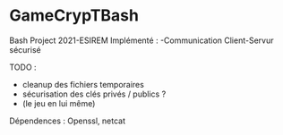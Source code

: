 # GameCrypTBash
Bash Project 2021-ESIREM
Implémenté : 
-Communication Client-Servur sécurisé

TODO :
+ cleanup des fichiers temporaires
+ sécurisation des clés privés / publics ?
+ (le jeu en lui même)

Dépendences : Openssl, netcat
